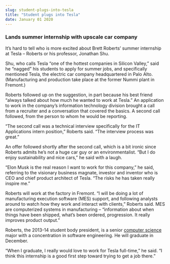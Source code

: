 ```yaml
---
slug: student-plugs-into-tesla
title: "Student plugs into Tesla"
date: January 01 2020
---
```


 
<h3>Lands summer internship with upscale car company</h3>
<p>
  It’s hard to tell who is more excited about Brett Roberts’ summer internship
  at Tesla – Roberts or his professor, Jonathan Shu.
</p>
<p>
  Shu, who calls Tesla “one of the hottest companies in Silicon Valley,” said he
  “nagged” his students to apply for summer jobs, and specifically mentioned
  Tesla, the electric car company headquartered in Palo Alto. (Manufacturing and
  production take place at the former Nummi plant in Fremont.)
</p>
<p>
  Roberts followed up on the suggestion, in part because his best friend “always
  talked about how much he wanted to work at Tesla.” An application to work in
  the company’s information technology division brought a call from a recruiter
  and a conversation that covered the basics. A second call followed, from the
  person to whom he would be reporting.
</p>
<p>
  “The second call was a technical interview specifically for the IT
  Applications intern position,” Roberts said. “The interview process was
  great.”
</p>
<p>
  An offer followed shortly after the second call, which is a bit ironic since
  Roberts admits he’s not a huge car guy or an environmentalist. “But I do enjoy
  sustainability and nice cars,” he said with a laugh.
</p>
<p>
  “Elon Musk is the real reason I want to work for this company,” he said,
  referring to the visionary business magnate, investor and inventor who is CEO
  and chief product architect of Tesla. “The risks he has taken really inspire
  me.”
</p>
<p>
  Roberts will work at the factory in Fremont. “I will be doing a lot of
  manufacturing execution software (MES) support, and following analysts around
  to watch how they work and interact with clients,” Roberts said. MES are
  computerized systems in manufacturing – “information about when things have
  been shipped, what’s been ordered, progression. It really improves product
  output.”
</p>
<p>
  Roberts, the 2013-14 student body president, is a senior
  <a
    href="https://itcd.csumb.edu/bs-computer-science-information-technology?utm_source=redirect&amp;utm_medium=marketing&amp;utm_campaign=redirect"
    >computer science</a
  >
  major with a concentration in software engineering. He will graduate in
  December.
</p>
<p>
  “When I graduate, I really would love to work for Tesla full-time,” he said.
  “I think this internship is a good first step toward trying to get a job
  there.”
</p>
 
